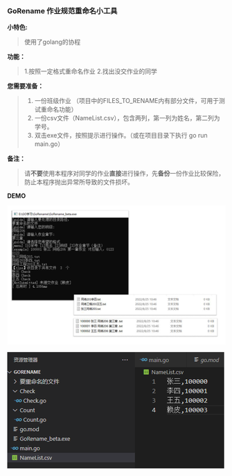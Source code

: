 ### GoRename 作业规范重命名小工具

**小特色:**

> 使用了golang的协程

**功能：**

> 1.按照一定格式重命名作业
> 2.找出没交作业的同学

**您需要准备：**

>1. 一份班级作业 （项目中的FILES_TO_RENAME内有部分文件，可用于测试重命名功能）
>2. 一份csv文件（NameList.csv），包含两列，第一列为姓名，第二列为学号。
>3. 双击exe文件，按照提示进行操作。（或在项目目录下执行 go run main.go）

**备注：**

> 请**不要**使用本程序对同学的作业**直接**进行操作，先**备份**一份作业比较保险，防止本程序抛出异常所导致的文件损坏。



**DEMO**

![](./DEMO/demo1.jpg)

![](./DEMO/demo2.jpg)